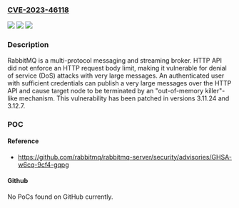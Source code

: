 ### [CVE-2023-46118](https://cve.mitre.org/cgi-bin/cvename.cgi?name=CVE-2023-46118)
![](https://img.shields.io/static/v1?label=Product&message=rabbitmq-server&color=blue)
![](https://img.shields.io/static/v1?label=Version&message=%3D%20%3C%203.12.7%20&color=brighgreen)
![](https://img.shields.io/static/v1?label=Vulnerability&message=CWE-400%3A%20Uncontrolled%20Resource%20Consumption&color=brighgreen)

### Description

RabbitMQ is a multi-protocol messaging and streaming broker. HTTP API did not enforce an HTTP request body limit, making it vulnerable for denial of service (DoS) attacks with very large messages. An authenticated user with sufficient credentials can publish a very large messages over the HTTP API and cause target node to be terminated by an "out-of-memory killer"-like mechanism. This vulnerability has been patched in versions 3.11.24 and 3.12.7.

### POC

#### Reference
- https://github.com/rabbitmq/rabbitmq-server/security/advisories/GHSA-w6cq-9cf4-gqpg

#### Github
No PoCs found on GitHub currently.

